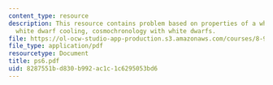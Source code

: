 ```yaml
---
content_type: resource
description: This resource contains problem based on properties of a white dwarf,
  white dwarf cooling, cosmochronology with white dwarfs.
file: https://ol-ocw-studio-app-production.s3.amazonaws.com/courses/8-901-astrophysics-i-spring-2006/8287551bd830b992ac1c1c6295053bd6_ps6.pdf
file_type: application/pdf
resourcetype: Document
title: ps6.pdf
uid: 8287551b-d830-b992-ac1c-1c6295053bd6
---
```

